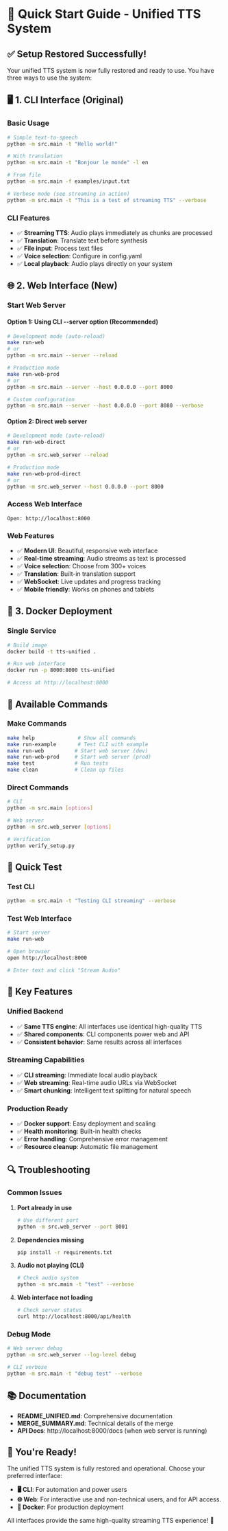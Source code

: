 # 🚀 Quick Start Guide - Unified TTS System

## ✅ **Setup Restored Successfully!**

Your unified TTS system is now fully restored and ready to use. You have three ways to use the system:

## 🖥️ **1. CLI Interface (Original)**

### Basic Usage
```bash
# Simple text-to-speech
python -m src.main -t "Hello world!"

# With translation
python -m src.main -t "Bonjour le monde" -l en

# From file
python -m src.main -f examples/input.txt

# Verbose mode (see streaming in action)
python -m src.main -t "This is a test of streaming TTS" --verbose
```

### CLI Features
- ✅ **Streaming TTS**: Audio plays immediately as chunks are processed
- ✅ **Translation**: Translate text before synthesis
- ✅ **File input**: Process text files
- ✅ **Voice selection**: Configure in config.yaml
- ✅ **Local playback**: Audio plays directly on your system

## 🌐 **2. Web Interface (New)**

### Start Web Server

#### Option 1: Using CLI --server option (Recommended)
```bash
# Development mode (auto-reload)
make run-web
# or
python -m src.main --server --reload

# Production mode
make run-web-prod
# or
python -m src.main --server --host 0.0.0.0 --port 8000

# Custom configuration
python -m src.main --server --host 0.0.0.0 --port 8080 --verbose
```

#### Option 2: Direct web server
```bash
# Development mode (auto-reload)
make run-web-direct
# or
python -m src.web_server --reload

# Production mode
make run-web-prod-direct
# or
python -m src.web_server --host 0.0.0.0 --port 8000
```

### Access Web Interface
```
Open: http://localhost:8000
```

### Web Features
- ✅ **Modern UI**: Beautiful, responsive web interface
- ✅ **Real-time streaming**: Audio streams as text is processed
- ✅ **Voice selection**: Choose from 300+ voices
- ✅ **Translation**: Built-in translation support
- ✅ **WebSocket**: Live updates and progress tracking
- ✅ **Mobile friendly**: Works on phones and tablets

## 🐳 **3. Docker Deployment**

### Single Service
```bash
# Build image
docker build -t tts-unified .

# Run web interface
docker run -p 8000:8000 tts-unified

# Access at http://localhost:8000
```

## 🔧 **Available Commands**

### Make Commands
```bash
make help              # Show all commands
make run-example       # Test CLI with example
make run-web          # Start web server (dev)
make run-web-prod     # Start web server (prod)
make test             # Run tests
make clean            # Clean up files
```

### Direct Commands
```bash
# CLI
python -m src.main [options]

# Web server
python -m src.web_server [options]

# Verification
python verify_setup.py
```

## 🎯 **Quick Test**

### Test CLI
```bash
python -m src.main -t "Testing CLI streaming" --verbose
```

### Test Web Interface
```bash
# Start server
make run-web

# Open browser
open http://localhost:8000

# Enter text and click "Stream Audio"
```

## 🌟 **Key Features**

### Unified Backend
- ✅ **Same TTS engine**: All interfaces use identical high-quality TTS
- ✅ **Shared components**: CLI components power web and API
- ✅ **Consistent behavior**: Same results across all interfaces

### Streaming Capabilities
- ✅ **CLI streaming**: Immediate local audio playback
- ✅ **Web streaming**: Real-time audio URLs via WebSocket
- ✅ **Smart chunking**: Intelligent text splitting for natural speech

### Production Ready
- ✅ **Docker support**: Easy deployment and scaling
- ✅ **Health monitoring**: Built-in health checks
- ✅ **Error handling**: Comprehensive error management
- ✅ **Resource cleanup**: Automatic file management

## 🔍 **Troubleshooting**

### Common Issues

1. **Port already in use**
   ```bash
   # Use different port
   python -m src.web_server --port 8001
   ```

2. **Dependencies missing**
   ```bash
   pip install -r requirements.txt
   ```

3. **Audio not playing (CLI)**
   ```bash
   # Check audio system
   python -m src.main -t "test" --verbose
   ```

4. **Web interface not loading**
   ```bash
   # Check server status
   curl http://localhost:8000/api/health
   ```

### Debug Mode
```bash
# Web server debug
python -m src.web_server --log-level debug

# CLI verbose
python -m src.main -t "debug test" --verbose
```

## 📚 **Documentation**

- **README_UNIFIED.md**: Comprehensive documentation
- **MERGE_SUMMARY.md**: Technical details of the merge
- **API Docs**: http://localhost:8000/docs (when web server is running)

## 🎉 **You're Ready!**

The unified TTS system is fully restored and operational. Choose your preferred interface:

- **🖥️ CLI**: For automation and power users
- **🌐 Web**: For interactive use and non-technical users, and for API access.
- **🐳 Docker**: For production deployment

All interfaces provide the same high-quality streaming TTS experience! 🎵